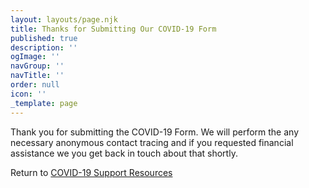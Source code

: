 ```yaml
---
layout: layouts/page.njk
title: Thanks for Submitting Our COVID-19 Form
published: true
description: ''
ogImage: ''
navGroup: ''
navTitle: ''
order: null
icon: ''
_template: page
---
```


Thank you for submitting the COVID-19 Form. We will perform the any necessary anonymous contact tracing and if you requested financial assistance we you get back in touch about that shortly.

Return to [COVID-19 Support Resources](/covid-19-support-resources)
